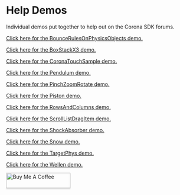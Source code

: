 # Help Demos

Individual demos put together to help out on the Corona SDK forums.

[Click here for the BounceRulesOnPhysicsObjects demo.](https://horacebury.github.io/HelpDemos/BounceRulesOnPhysicsObjects/web/)

[Click here for the BoxStackX3 demo.](https://horacebury.github.io/HelpDemos/BoxStackX3/web/)

[Click here for the CoronaTouchSample demo.](https://horacebury.github.io/HelpDemos/CoronaTouchSample/web/)

[Click here for the Pendulum demo.](https://horacebury.github.io/HelpDemos/Pendulum/web/)

[Click here for the PinchZoomRotate demo.](https://horacebury.github.io/HelpDemos/PinchZoomRotate/web/)

[Click here for the Piston demo.](https://horacebury.github.io/HelpDemos/Piston/web/)

[Click here for the RowsAndColumns demo.](https://horacebury.github.io/HelpDemos/RowsAndColumns/web/)

[Click here for the ScrollListDragItem demo.](https://horacebury.github.io/HelpDemos/ScrollListDragItem/web/)

[Click here for the ShockAbsorber demo.](https://horacebury.github.io/HelpDemos/ShockAbsorber/web/)

[Click here for the Snow demo.](https://horacebury.github.io/HelpDemos/Snow/web/)

[Click here for the TargetPhys demo.](https://horacebury.github.io/HelpDemos/TargetPhys/web/)

[Click here for the Wellen demo.](https://horacebury.github.io/HelpDemos/Wellen/web/)

<a href="https://www.buymeacoffee.com/horaceqwofee" target="_blank"><img src="https://www.buymeacoffee.com/assets/img/custom_images/orange_img.png" alt="Buy Me A Coffee" style="height: 41px !important;width: 174px !important;box-shadow: 0px 3px 2px 0px rgba(190, 190, 190, 0.5) !important;-webkit-box-shadow: 0px 3px 2px 0px rgba(190, 190, 190, 0.5) !important;" ></a>
